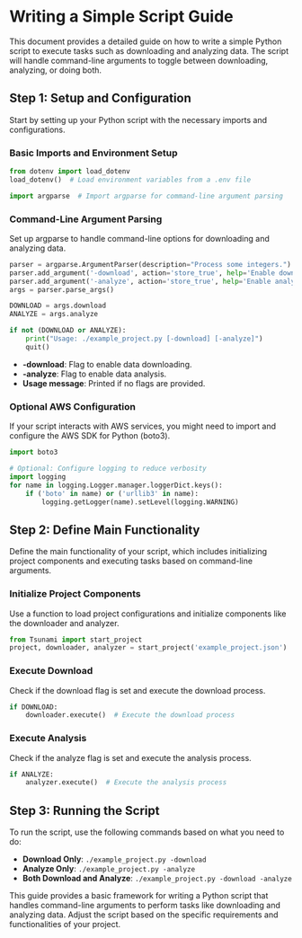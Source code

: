 # Writing a Simple Script Guide

This document provides a detailed guide on how to write a simple Python script to execute tasks such as downloading and analyzing data. The script will handle command-line arguments to toggle between downloading, analyzing, or doing both.

## Step 1: Setup and Configuration

Start by setting up your Python script with the necessary imports and configurations.

### Basic Imports and Environment Setup

```python
from dotenv import load_dotenv
load_dotenv()  # Load environment variables from a .env file

import argparse  # Import argparse for command-line argument parsing
```

### Command-Line Argument Parsing

Set up argparse to handle command-line options for downloading and analyzing data.

```python
parser = argparse.ArgumentParser(description="Process some integers.")
parser.add_argument('-download', action='store_true', help='Enable downloading of data')
parser.add_argument('-analyze', action='store_true', help='Enable analysis of data')
args = parser.parse_args()

DOWNLOAD = args.download
ANALYZE = args.analyze

if not (DOWNLOAD or ANALYZE):
    print("Usage: ./example_project.py [-download] [-analyze]")
    quit()
```

- **-download**: Flag to enable data downloading.
- **-analyze**: Flag to enable data analysis.
- **Usage message**: Printed if no flags are provided.

### Optional AWS Configuration

If your script interacts with AWS services, you might need to import and configure the AWS SDK for Python (boto3).

```python
import boto3

# Optional: Configure logging to reduce verbosity
import logging
for name in logging.Logger.manager.loggerDict.keys():
    if ('boto' in name) or ('urllib3' in name):
        logging.getLogger(name).setLevel(logging.WARNING)
```

## Step 2: Define Main Functionality

Define the main functionality of your script, which includes initializing project components and executing tasks based on command-line arguments.

### Initialize Project Components

Use a function to load project configurations and initialize components like the downloader and analyzer.

```python
from Tsunami import start_project
project, downloader, analyzer = start_project('example_project.json')
```

### Execute Download

Check if the download flag is set and execute the download process.

```python
if DOWNLOAD:
    downloader.execute()  # Execute the download process
```

### Execute Analysis

Check if the analyze flag is set and execute the analysis process.

```python
if ANALYZE:
    analyzer.execute()  # Execute the analysis process
```

## Step 3: Running the Script

To run the script, use the following commands based on what you need to do:

- **Download Only**: `./example_project.py -download`
- **Analyze Only**: `./example_project.py -analyze`
- **Both Download and Analyze**: `./example_project.py -download -analyze`

This guide provides a basic framework for writing a Python script that handles command-line arguments to perform tasks like downloading and analyzing data. Adjust the script based on the specific requirements and functionalities of your project.